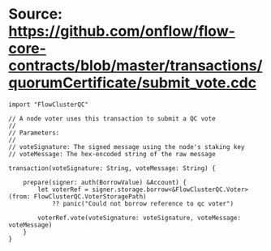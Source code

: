 # Source: https://github.com/onflow/flow-core-contracts/blob/master/transactions/quorumCertificate/submit_vote.cdc

```
import "FlowClusterQC"

// A node voter uses this transaction to submit a QC vote
//
// Parameters:
// 
// voteSignature: The signed message using the node's staking key
// voteMessage: The hex-encoded string of the raw message

transaction(voteSignature: String, voteMessage: String) {

    prepare(signer: auth(BorrowValue) &Account) {
        let voterRef = signer.storage.borrow<&FlowClusterQC.Voter>(from: FlowClusterQC.VoterStoragePath)
            ?? panic("Could not borrow reference to qc voter")

        voterRef.vote(voteSignature: voteSignature, voteMessage: voteMessage)
    }
}
```